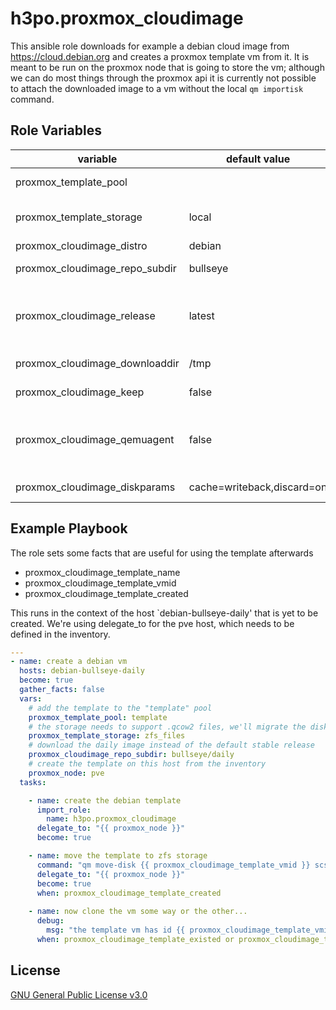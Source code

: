 h3po.proxmox_cloudimage
=========

This ansible role downloads for example a debian cloud image from https://cloud.debian.org and creates a proxmox template vm from it. It is meant to be run on the proxmox node that is going to store the vm; although we can do most things through the proxmox api it is currently not possible to attach the downloaded image to a vm without the local `qm importisk` command.

Role Variables
--------------

| variable | default value | description/alternatives
| --- | --- | --- |
| proxmox_template_pool | | target pool for the template vm
| proxmox_template_storage | local | a storage pool that allows qcow2/raw image files
| proxmox_cloudimage_distro | debian | ubuntu |
| proxmox_cloudimage_repo_subdir | bullseye | bullseye/daily, buster, buster/daily, ...
| proxmox_cloudimage_release | latest | a specific version such as "20220328-962". the daily repository doesn't keep a very long history
| proxmox_cloudimage_downloaddir | /tmp | directory to store the downloaded file
| proxmox_cloudimage_keep | false | keep the file to avoid repeated downloads
| proxmox_cloudimage_qemuagent | false | install qemu-guest-agent in the image. needs libguestfs-tools installed on the proxmox node
| proxmox_cloudimage_diskparams | cache=writeback,discard=on | optimal settings for thin provisioned zfs
Example Playbook
----------------

The role sets some facts that are useful for using the template afterwards
* proxmox_cloudimage_template_name
* proxmox_cloudimage_template_vmid
* proxmox_cloudimage_template_created

This runs in the context of the host `debian-bullseye-daily' that is yet to be created. We're using delegate_to for the pve host, which needs to be defined in the inventory. 

```yaml
---
- name: create a debian vm
  hosts: debian-bullseye-daily
  become: true
  gather_facts: false
  vars:
    # add the template to the "template" pool
    proxmox_template_pool: template
    # the storage needs to support .qcow2 files, we'll migrate the disk to zfs_volumes afterwards
    proxmox_template_storage: zfs_files
    # download the daily image instead of the default stable release
    proxmox_cloudimage_repo_subdir: bullseye/daily
    # create the template on this host from the inventory
    proxmox_node: pve
  tasks:

    - name: create the debian template
      import_role:
        name: h3po.proxmox_cloudimage
      delegate_to: "{{ proxmox_node }}"
      become: true

    - name: move the template to zfs storage
      command: "qm move-disk {{ proxmox_cloudimage_template_vmid }} scsi0 zfs_volumes -delete 1"
      delegate_to: "{{ proxmox_node }}"
      become: true
      when: proxmox_cloudimage_template_created
  
    - name: now clone the vm some way or the other...
      debug:
        msg: "the template vm has id {{ proxmox_cloudimage_template_vmid }}"
      when: proxmox_cloudimage_template_existed or proxmox_cloudimage_template_created
```

License
-------

[GNU General Public License v3.0](LICENSE)
